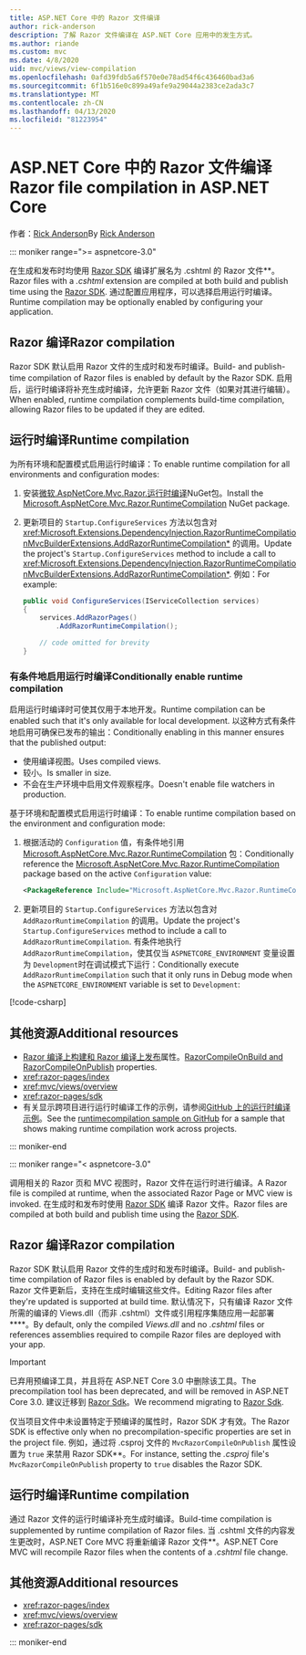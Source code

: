```yaml
---
title: ASP.NET Core 中的 Razor 文件编译
author: rick-anderson
description: 了解 Razor 文件编译在 ASP.NET Core 应用中的发生方式。
ms.author: riande
ms.custom: mvc
ms.date: 4/8/2020
uid: mvc/views/view-compilation
ms.openlocfilehash: 0afd39fdb5a6f570e0e78ad54f6c436460bad3a6
ms.sourcegitcommit: 6f1b516e0c899a49afe9a29044a2383ce2ada3c7
ms.translationtype: MT
ms.contentlocale: zh-CN
ms.lasthandoff: 04/13/2020
ms.locfileid: "81223954"
---
```

# <a name="razor-file-compilation-in-aspnet-core"></a><span data-ttu-id="f4f53-103">ASP.NET Core 中的 Razor 文件编译</span><span class="sxs-lookup"><span data-stu-id="f4f53-103">Razor file compilation in ASP.NET Core</span></span>

<span data-ttu-id="f4f53-104">作者：[Rick Anderson](https://twitter.com/RickAndMSFT)</span><span class="sxs-lookup"><span data-stu-id="f4f53-104">By [Rick Anderson](https://twitter.com/RickAndMSFT)</span></span>

::: moniker range=">= aspnetcore-3.0"

<span data-ttu-id="f4f53-105">在生成和发布时均使用 [Razor SDK](xref:razor-pages/sdk) 编译扩展名为 .cshtml 的 Razor 文件\*\*。</span><span class="sxs-lookup"><span data-stu-id="f4f53-105">Razor files with a *.cshtml* extension are compiled at both build and publish time using the [Razor SDK](xref:razor-pages/sdk).</span></span> <span data-ttu-id="f4f53-106">通过配置应用程序，可以选择启用运行时编译。</span><span class="sxs-lookup"><span data-stu-id="f4f53-106">Runtime compilation may be optionally enabled by configuring your application.</span></span>

## <a name="razor-compilation"></a><span data-ttu-id="f4f53-107">Razor 编译</span><span class="sxs-lookup"><span data-stu-id="f4f53-107">Razor compilation</span></span>

<span data-ttu-id="f4f53-108">Razor SDK 默认启用 Razor 文件的生成时和发布时编译。</span><span class="sxs-lookup"><span data-stu-id="f4f53-108">Build- and publish-time compilation of Razor files is enabled by default by the Razor SDK.</span></span> <span data-ttu-id="f4f53-109">启用后，运行时编译将补充生成时编译，允许更新 Razor 文件（如果对其进行编辑）。</span><span class="sxs-lookup"><span data-stu-id="f4f53-109">When enabled, runtime compilation complements build-time compilation, allowing Razor files to be updated if they are edited.</span></span>

## <a name="runtime-compilation"></a><span data-ttu-id="f4f53-110">运行时编译</span><span class="sxs-lookup"><span data-stu-id="f4f53-110">Runtime compilation</span></span>

<span data-ttu-id="f4f53-111">为所有环境和配置模式启用运行时编译：</span><span class="sxs-lookup"><span data-stu-id="f4f53-111">To enable runtime compilation for all environments and configuration modes:</span></span>

1. <span data-ttu-id="f4f53-112">安装[微软.AspNetCore.Mvc.Razor.运行时编译](https://www.nuget.org/packages/Microsoft.AspNetCore.Mvc.Razor.RuntimeCompilation/)NuGet包。</span><span class="sxs-lookup"><span data-stu-id="f4f53-112">Install the [Microsoft.AspNetCore.Mvc.Razor.RuntimeCompilation](https://www.nuget.org/packages/Microsoft.AspNetCore.Mvc.Razor.RuntimeCompilation/) NuGet package.</span></span>

1. <span data-ttu-id="f4f53-113">更新项目的 `Startup.ConfigureServices` 方法以包含对 <xref:Microsoft.Extensions.DependencyInjection.RazorRuntimeCompilationMvcBuilderExtensions.AddRazorRuntimeCompilation*> 的调用。</span><span class="sxs-lookup"><span data-stu-id="f4f53-113">Update the project's `Startup.ConfigureServices` method to include a call to <xref:Microsoft.Extensions.DependencyInjection.RazorRuntimeCompilationMvcBuilderExtensions.AddRazorRuntimeCompilation*>.</span></span> <span data-ttu-id="f4f53-114">例如：</span><span class="sxs-lookup"><span data-stu-id="f4f53-114">For example:</span></span>

    ```csharp
    public void ConfigureServices(IServiceCollection services)
    {
        services.AddRazorPages()
            .AddRazorRuntimeCompilation();

        // code omitted for brevity
    }
    ```

### <a name="conditionally-enable-runtime-compilation"></a><span data-ttu-id="f4f53-115">有条件地启用运行时编译</span><span class="sxs-lookup"><span data-stu-id="f4f53-115">Conditionally enable runtime compilation</span></span>

<span data-ttu-id="f4f53-116">启用运行时编译时可使其仅用于本地开发。</span><span class="sxs-lookup"><span data-stu-id="f4f53-116">Runtime compilation can be enabled such that it's only available for local development.</span></span> <span data-ttu-id="f4f53-117">以这种方式有条件地启用可确保已发布的输出：</span><span class="sxs-lookup"><span data-stu-id="f4f53-117">Conditionally enabling in this manner ensures that the published output:</span></span>

* <span data-ttu-id="f4f53-118">使用编译视图。</span><span class="sxs-lookup"><span data-stu-id="f4f53-118">Uses compiled views.</span></span>
* <span data-ttu-id="f4f53-119">较小。</span><span class="sxs-lookup"><span data-stu-id="f4f53-119">Is smaller in size.</span></span>
* <span data-ttu-id="f4f53-120">不会在生产环境中启用文件观察程序。</span><span class="sxs-lookup"><span data-stu-id="f4f53-120">Doesn't enable file watchers in production.</span></span>

<span data-ttu-id="f4f53-121">基于环境和配置模式启用运行时编译：</span><span class="sxs-lookup"><span data-stu-id="f4f53-121">To enable runtime compilation based on the environment and configuration mode:</span></span>

1. <span data-ttu-id="f4f53-122">根据活动的 `Configuration` 值，有条件地引用 [Microsoft.AspNetCore.Mvc.Razor.RuntimeCompilation](https://www.nuget.org/packages/Microsoft.AspNetCore.Mvc.Razor.RuntimeCompilation/) 包：</span><span class="sxs-lookup"><span data-stu-id="f4f53-122">Conditionally reference the [Microsoft.AspNetCore.Mvc.Razor.RuntimeCompilation](https://www.nuget.org/packages/Microsoft.AspNetCore.Mvc.Razor.RuntimeCompilation/) package based on the active `Configuration` value:</span></span>

    ```xml
    <PackageReference Include="Microsoft.AspNetCore.Mvc.Razor.RuntimeCompilation" Version="3.1.0" Condition="'$(Configuration)' == 'Debug'" />
    ```

1. <span data-ttu-id="f4f53-123">更新项目的 `Startup.ConfigureServices` 方法以包含对 `AddRazorRuntimeCompilation` 的调用。</span><span class="sxs-lookup"><span data-stu-id="f4f53-123">Update the project's `Startup.ConfigureServices` method to include a call to `AddRazorRuntimeCompilation`.</span></span> <span data-ttu-id="f4f53-124">有条件地执行 `AddRazorRuntimeCompilation`，使其仅当 `ASPNETCORE_ENVIRONMENT` 变量设置为 `Development`时在调试模式下运行：</span><span class="sxs-lookup"><span data-stu-id="f4f53-124">Conditionally execute `AddRazorRuntimeCompilation` such that it only runs in Debug mode when the `ASPNETCORE_ENVIRONMENT` variable is set to `Development`:</span></span>

  [!code-csharp[](~/mvc/views/view-compilation/sample/Startup.cs?name=snippet)]

## <a name="additional-resources"></a><span data-ttu-id="f4f53-125">其他资源</span><span class="sxs-lookup"><span data-stu-id="f4f53-125">Additional resources</span></span>

* <span data-ttu-id="f4f53-126">[Razor 编译上构建和 Razor 编译上发布](xref:razor-pages/sdk#properties)属性。</span><span class="sxs-lookup"><span data-stu-id="f4f53-126">[RazorCompileOnBuild and RazorCompileOnPublish](xref:razor-pages/sdk#properties) properties.</span></span>
* <xref:razor-pages/index>
* <xref:mvc/views/overview>
* <xref:razor-pages/sdk>
* <span data-ttu-id="f4f53-127">有关显示跨项目进行运行时编译工作的示例，请参阅[GitHub 上的运行时编译示例](https://github.com/aspnet/samples/tree/master/samples/aspnetcore/mvc/runtimecompilation)。</span><span class="sxs-lookup"><span data-stu-id="f4f53-127">See the [runtimecompilation sample on GitHub](https://github.com/aspnet/samples/tree/master/samples/aspnetcore/mvc/runtimecompilation) for a sample that shows making runtime compilation work across projects.</span></span>

::: moniker-end

::: moniker range="< aspnetcore-3.0"

<span data-ttu-id="f4f53-128">调用相关的 Razor 页和 MVC 视图时，Razor 文件在运行时进行编译。</span><span class="sxs-lookup"><span data-stu-id="f4f53-128">A Razor file is compiled at runtime, when the associated Razor Page or MVC view is invoked.</span></span> <span data-ttu-id="f4f53-129">在生成时和发布时使用 [Razor SDK](xref:razor-pages/sdk) 编译 Razor 文件。</span><span class="sxs-lookup"><span data-stu-id="f4f53-129">Razor files are compiled at both build and publish time using the [Razor SDK](xref:razor-pages/sdk).</span></span>

## <a name="razor-compilation"></a><span data-ttu-id="f4f53-130">Razor 编译</span><span class="sxs-lookup"><span data-stu-id="f4f53-130">Razor compilation</span></span>

<span data-ttu-id="f4f53-131">Razor SDK 默认启用 Razor 文件的生成时和发布时编译。</span><span class="sxs-lookup"><span data-stu-id="f4f53-131">Build- and publish-time compilation of Razor files is enabled by default by the Razor SDK.</span></span> <span data-ttu-id="f4f53-132">Razor 文件更新后，支持在生成时编辑这些文件。</span><span class="sxs-lookup"><span data-stu-id="f4f53-132">Editing Razor files after they're updated is supported at build time.</span></span> <span data-ttu-id="f4f53-133">默认情况下，只有编译 Razor 文件所需的编译的 Views.dll（而非 .cshtml）文件或引用程序集随应用一起部署\*\*\*\*。</span><span class="sxs-lookup"><span data-stu-id="f4f53-133">By default, only the compiled *Views.dll* and no *.cshtml* files or references assemblies required to compile Razor files are deployed with your app.</span></span>

> [!IMPORTANT]
> <span data-ttu-id="f4f53-134">已弃用预编译工具，并且将在 ASP.NET Core 3.0 中删除该工具。</span><span class="sxs-lookup"><span data-stu-id="f4f53-134">The precompilation tool has been deprecated, and will be removed in ASP.NET Core 3.0.</span></span> <span data-ttu-id="f4f53-135">建议迁移到 [Razor Sdk](xref:razor-pages/sdk)。</span><span class="sxs-lookup"><span data-stu-id="f4f53-135">We recommend migrating to [Razor Sdk](xref:razor-pages/sdk).</span></span>
>
> <span data-ttu-id="f4f53-136">仅当项目文件中未设置特定于预编译的属性时，Razor SDK 才有效。</span><span class="sxs-lookup"><span data-stu-id="f4f53-136">The Razor SDK is effective only when no precompilation-specific properties are set in the project file.</span></span> <span data-ttu-id="f4f53-137">例如，通过将 .csproj 文件的 `MvcRazorCompileOnPublish` 属性设置为 `true` 来禁用 Razor SDK\*\*。</span><span class="sxs-lookup"><span data-stu-id="f4f53-137">For instance, setting the *.csproj* file's `MvcRazorCompileOnPublish` property to `true` disables the Razor SDK.</span></span>

## <a name="runtime-compilation"></a><span data-ttu-id="f4f53-138">运行时编译</span><span class="sxs-lookup"><span data-stu-id="f4f53-138">Runtime compilation</span></span>

<span data-ttu-id="f4f53-139">通过 Razor 文件的运行时编译补充生成时编译。</span><span class="sxs-lookup"><span data-stu-id="f4f53-139">Build-time compilation is supplemented by runtime compilation of Razor files.</span></span> <span data-ttu-id="f4f53-140">当 .cshtml 文件的内容发生更改时，ASP.NET Core MVC 将重新编译 Razor 文件\*\*。</span><span class="sxs-lookup"><span data-stu-id="f4f53-140">ASP.NET Core MVC will recompile Razor files when the contents of a *.cshtml* file change.</span></span>

## <a name="additional-resources"></a><span data-ttu-id="f4f53-141">其他资源</span><span class="sxs-lookup"><span data-stu-id="f4f53-141">Additional resources</span></span>

* <xref:razor-pages/index>
* <xref:mvc/views/overview>
* <xref:razor-pages/sdk>

::: moniker-end
